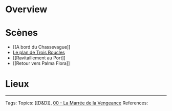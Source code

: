 
#  Overview


# Scènes
- [[A bord du Chassevague]]
- [Le plan de Trois Boucles](Le%20plan%20de%20Trois%20Boucles.md)
- [[Ravitaillement au Port]]
- [[Retour vers Palma Flora]]

# Lieux

___
Tags: 
Topics:  [[D&D]], [00 - La Marrée de la Vengeance](00%20-%20La%20Marrée%20de%20la%20Vengeance.md)
References: 

